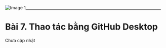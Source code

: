 <img src="https://count-viewer.vercel.app//api/blog/view?url=https://davisupers.web.app/github/session6.html" alt="Image 1" style="float: left">

---

# Bài 7. Thao tác bằng GitHub Desktop

Chưa cập nhật
